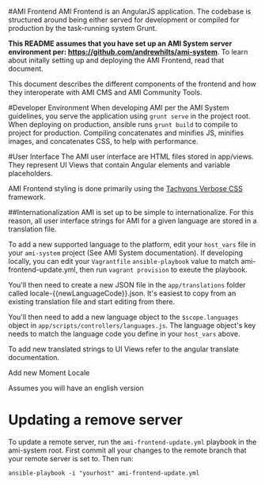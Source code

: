 #AMI Frontend
AMI Frontend is an AngularJS application. The codebase is structured around being either served for development or compiled for production by the task-running system Grunt.

**This README assumes that you have set up an AMI System server environment per: https://github.com/andrewhilts/ami-system**. To learn about initally setting up and deploying the AMI Frontend, read that document.

This document describes the different components of the frontend and how they interoperate with AMI CMS and AMI Community Tools.

#Developer Environment
When developing AMI per the AMI System guidelines, you serve the application using `grunt serve` in the project root. When deploying on production, ansible runs `grunt build` to compile to project for production. Compiling concatenates and minifies JS, minifies images, and concatenates CSS, to help with performance.

#User Interface
The AMI user interface are HTML files stored in app/views. They represent UI Views that contain Angular elements and variable placeholders.

AMI Frontend styling is done primarily using the [Tachyons Verbose CSS](https://github.com/tachyons-css/tachyons-verbose/) framework.

##Internationalization
AMI is set up to be simple to internationalize. For this reason, all user interface strings for AMI for a given language are stored in a translation file.

To add a new supported language to the platform, edit your `host_vars` file in your `ami-system` project (See AMI System documentation). If developing locally, you can edit your `Vagrantfile` `ansible-playbook` value to match ami-frontend-update.yml, then run `vagrant provision` to exeute the playbook.

You'll then need to create a new JSON file in the `app/translations` folder called locale-{{newLanguageCode}}.json. It's easiest to copy from an existing translation file and start editing from there.

You'll then need to add a new language object to the `$scope.languages` object in `app/scripts/controllers/languages.js`. The language object's key needs to match the language code you define in your `host_vars` above.

To add new translated strings to UI Views refer to the angular translate documentation.

Add new Moment Locale

Assumes you will have an english version

# Updating a remove server
To update a remote server, run the `ami-frontend-update.yml` playbook in the ami-system root. First commit all your changes to the remote branch that your remote server is set to. Then run:

	ansible-playbook -i "yourhost" ami-frontend-update.yml
